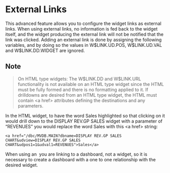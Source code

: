 # External Links

<PageHeader />

This advanced feature allows you to configure the widget links as external links. When using external links, no information is fed back to the widget itself, and the widget producing the external link will not be notified that the link was clicked. Adding an external link is done by assigning the following variables, and by doing so the values in W\$LINK.UD.POS, W\$LINK.UD.VAL and W\$LINK.DD.WIDGET are ignored.

## Note

>On HTML type widgets: The W\$LINK.DD and W\$LINK.URL functionality is not available on an HTML type widget since the HTML must be fully formed and there is no formatting applied to it. If drilldowns are desired from an HTML type widget, the HTML must contain &lt;a href&gt; attributes defining the destinations and any parameters.

In the HTML widget, to have the word Sales highlighted so that clicking on it would drill down to the DISPLAY REV.GP SALES widget with a parameter of “REVENUES” you would replace the word Sales with this &lt;a href&gt; string:

```
<a href="/dbc/MVDB.MAIN?dbname=DISPLAY REV.GP SALES CHART&udview=DISPLAY REV.GP SALES CHART&udpos1=1&udval1=REVENUES">Sales</a>
```

When using an  you are linking to a dashboard, not a widget, so it is necessary to create a dashboard with a one to one relationship with the desired widget.

<PageFooter />
